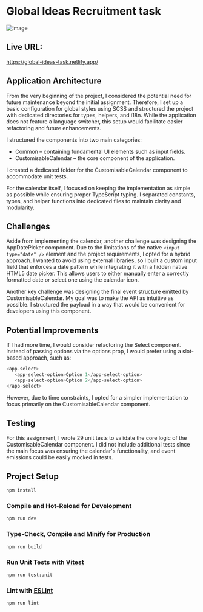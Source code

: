 # Global Ideas Recruitment task

![image](https://github.com/user-attachments/assets/74a2584d-b29f-4157-ac64-654d52d38446)

## Live URL:
https://global-ideas-task.netlify.app/
## Application Architecture
From the very beginning of the project, I considered the potential need for future maintenance beyond the initial assignment. Therefore, I set up a basic configuration for global styles using SCSS and structured the project with dedicated directories for types, helpers, and i18n. While the application does not feature a language switcher, this setup would facilitate easier refactoring and future enhancements.

I structured the components into two main categories:

- Common – containing fundamental UI elements such as input fields.
- CustomisableCalendar – the core component of the application.

I created a dedicated folder for the CustomisableCalendar component to accommodate unit tests.

For the calendar itself, I focused on keeping the implementation as simple as possible while ensuring proper TypeScript typing. I separated constants, types, and helper functions into dedicated files to maintain clarity and modularity.

## Challenges
Aside from implementing the calendar, another challenge was designing the AppDatePicker component. Due to the limitations of the native `<input type="date" />` element and the project requirements, I opted for a hybrid approach. I wanted to avoid using external libraries, so I built a custom input field that enforces a date pattern while integrating it with a hidden native HTML5 date picker. This allows users to either manually enter a correctly formatted date or select one using the calendar icon.

Another key challenge was designing the final event structure emitted by CustomisableCalendar. My goal was to make the API as intuitive as possible. I structured the payload in a way that would be convenient for developers using this component.

## Potential Improvements
If I had more time, I would consider refactoring the Select component. Instead of passing options via the options prop, I would prefer using a slot-based approach, such as:
```ts
<app-select>
   <app-select-option>Option 1</app-select-option>
   <app-select-option>Option 2</app-select-option>
</app-select>
```

However, due to time constraints, I opted for a simpler implementation to focus primarily on the CustomisableCalendar component.

## Testing
For this assignment, I wrote 29 unit tests to validate the core logic of the CustomisableCalendar component. I did not include additional tests since the main focus was ensuring the calendar's functionality, and event emissions could be easily mocked in tests.

## Project Setup

```sh
npm install
```

### Compile and Hot-Reload for Development

```sh
npm run dev
```

### Type-Check, Compile and Minify for Production

```sh
npm run build
```

### Run Unit Tests with [Vitest](https://vitest.dev/)

```sh
npm run test:unit
```

### Lint with [ESLint](https://eslint.org/)

```sh
npm run lint
```
